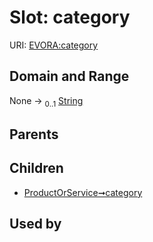 
# Slot: category



URI: [EVORA:category](https://evora-project.eu/category)


## Domain and Range

None &#8594;  <sub>0..1</sub> [String](types/String.md)

## Parents


## Children

 *  [ProductOrService➞category](ProductOrService_category.md)

## Used by

